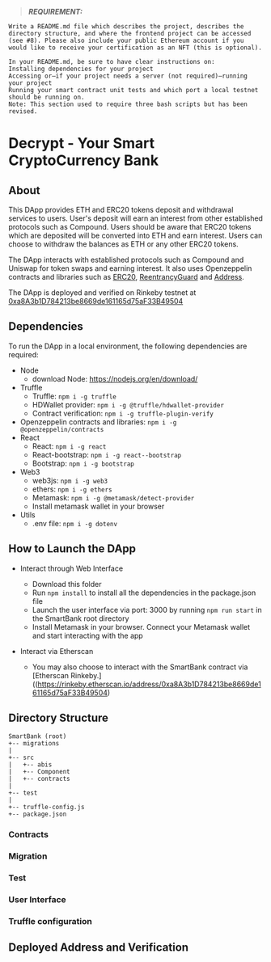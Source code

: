 
>**_REQUIREMENT:_**
```
Write a README.md file which describes the project, describes the directory structure, and where the frontend project can be accessed (see #8). Please also include your public Ethereum account if you would like to receive your certification as an NFT (this is optional). 

In your README.md, be sure to have clear instructions on: 
Installing dependencies for your project 
Accessing or—if your project needs a server (not required)—running your project
Running your smart contract unit tests and which port a local testnet should be running on.
Note: This section used to require three bash scripts but has been revised.
```
# Decrypt - Your Smart CryptoCurrency Bank
## About
This DApp provides ETH and ERC20 tokens deposit and withdrawal services to users. User's deposit will earn an interest from other established protocols such as Compound. Users should be aware that ERC20 tokens which are deposited will be converted into ETH and earn interest. Users can choose to withdraw the balances as ETH or any other ERC20 tokens. 

The DApp interacts with established protocols such as Compound and Uniswap for token swaps and earning interest. It also uses Openzeppelin contracts and libraries such as [ERC20](https://github.com/OpenZeppelin/openzeppelin-contracts/tree/master/contracts/token/ERC20), [ReentrancyGuard](https://github.com/OpenZeppelin/openzeppelin-contracts/blob/master/contracts/security/ReentrancyGuard.sol) and [Address](https://github.com/OpenZeppelin/openzeppelin-contracts/blob/master/contracts/utils/Address.sol).

The DApp is deployed and verified on Rinkeby testnet at [0xa8A3b1D784213be8669de161165d75aF33B49504](https://rinkeby.etherscan.io/address/0xa8A3b1D784213be8669de161165d75aF33B49504)
## Dependencies
To run the DApp in a local environment, the following dependencies are required:
* Node
  * download Node: https://nodejs.org/en/download/
* Truffle
  * Truffle: ``npm i -g truffle``
  * HDWallet provider:  ``npm i -g @truffle/hdwallet-provider``
  * Contract verification: ``npm i -g truffle-plugin-verify``
* Openzeppelin contracts and libraries: ``npm i -g @openzeppelin/contracts``
* React
  * React: ``npm i -g react``
  * React-bootstrap: ``npm i -g react--bootstrap``
  * Bootstrap: ``npm i -g bootstrap``
* Web3
  * web3js: ``npm i -g web3``
  * ethers: ``npm i -g ethers``
  * Metamask: ``npm i -g @metamask/detect-provider``
  * Install metamask wallet in your browser
* Utils
  * .env file: ``npm i -g dotenv``

## How to Launch the DApp
* Interact through Web Interface
  * Download this folder 
  * Run ``npm install`` to install all the dependencies in the package.json file
  * Launch the user interface via port: 3000 by running
  ``npm run start``
  in the SmartBank root directory
  * Install Metamask in your browser. Connect your Metamask wallet and start interacting with the app
  
* Interact via Etherscan
  * You may also choose to interact with the SmartBank contract via [Etherscan Rinkeby.]((https://rinkeby.etherscan.io/address/0xa8A3b1D784213be8669de161165d75aF33B49504)

## Directory Structure
```
SmartBank (root)
+-- migrations
|
+-- src
|   +-- abis
|   +-- Component
|   +-- contracts
|
+-- test   
|
+-- truffle-config.js
+-- package.json
```

### Contracts


### Migration


### Test


### User Interface


### Truffle configuration


## Deployed Address and Verification


